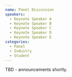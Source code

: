 ```yaml
---
name: Panel Discussion
speakers:
  - Keynote Speaker A
  - Keynote Speaker B
  - Keynote Speaker C
  - Keynote Speaker D
  - Keynote Speaker E
categories:
  - Panel
  - Industry
  - Student
---
```


TBD - announcements shortly.